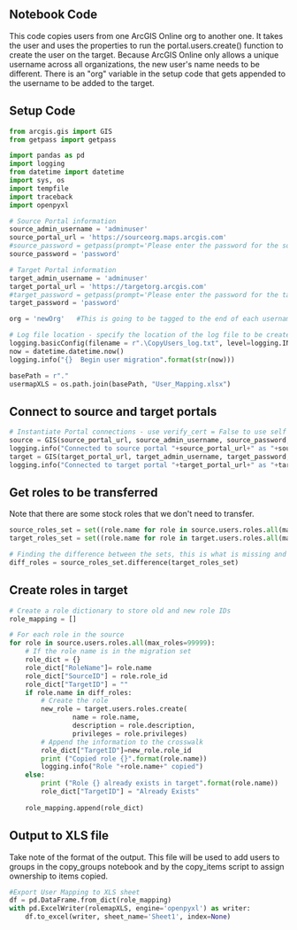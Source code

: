 ## Notebook Code

This code copies users from one ArcGIS Online org to another one. 
It takes the user and uses the properties to run the portal.users.create() function to create the user on the target. 
  Because ArcGIS Online only allows a unique username across all organizations, the new user's name needs to be different.  There is an "org" variable in the setup code that gets appended to the username to be added to the target.  


## Setup Code

```python
from arcgis.gis import GIS
from getpass import getpass

import pandas as pd
import logging
from datetime import datetime
import sys, os
import tempfile
import traceback
import openpyxl

# Source Portal information
source_admin_username = 'adminuser'
source_portal_url = 'https://sourceorg.maps.arcgis.com'
#source_password = getpass(prompt='Please enter the password for the source Portal') # This will prompt you for the password rather then storing it
source_password = 'password'

# Target Portal information
target_admin_username = 'adminuser'
target_portal_url = 'https://targetorg.arcgis.com'
#target_password = getpass(prompt='Please enter the password for the target Portal') # This will prompt you for the password rather then storing it
target_password = 'password'

org = 'newOrg'   #This is going to be tagged to the end of each username

# Log file location - specify the location of the log file to be created
logging.basicConfig(filename = r".\CopyUsers_log.txt", level=logging.INFO)
now = datetime.datetime.now()
logging.info("{}  Begin user migration".format(str(now)))

basePath = r"."
usermapXLS = os.path.join(basePath, "User_Mapping.xlsx")
```

## Connect to source and target portals

```python
# Instantiate Portal connections - use verify_cert = False to use self signed SSL
source = GIS(source_portal_url, source_admin_username, source_password, verify_cert = False, expiration = 9999)
logging.info("Connected to source portal "+source_portal_url+" as "+source_admin_username)
target = GIS(target_portal_url, target_admin_username, target_password, verify_cert = False)
logging.info("Connected to target portal "+target_portal_url+" as "+target_admin_username)
```

## Get roles to be transferred
Note that there are some stock roles that we don't need to transfer.  

```python
source_roles_set = set((role.name for role in source.users.roles.all(max_roles=99999)))
target_roles_set = set((role.name for role in target.users.roles.all(max_roles=99999)))

# Finding the difference between the sets, this is what is missing and needs to be migrated
diff_roles = source_roles_set.difference(target_roles_set)
```

## Create roles in target

```python
# Create a role dictionary to store old and new role IDs
role_mapping = []

# For each role in the source
for role in source.users.roles.all(max_roles=99999):
    # If the role name is in the migration set
    role_dict = {}
    role_dict["RoleName"]= role.name
    role_dict["SourceID"] = role.role_id
    role_dict["TargetID"] = ""
    if role.name in diff_roles:
        # Create the role
        new_role = target.users.roles.create(
                name = role.name,
                description = role.description,
                privileges = role.privileges)
        # Append the information to the crosswalk
        role_dict["TargetID"]=new_role.role_id
        print ("Copied role {}".format(role.name))
        logging.info("Role "+role.name+" copied")
    else:
        print ("Role {} already exists in target".format(role.name))
        role_dict["TargetID"] = "Already Exists"
        
    role_mapping.append(role_dict)
```


## Output to XLS file
Take note of the format of the output.  This file will be used to add users to groups in the copy_groups notebook and by the copy_items script to assign ownership to items copied. 

```python
#Export User Mapping to XLS sheet
df = pd.DataFrame.from_dict(role_mapping)
with pd.ExcelWriter(rolemapXLS, engine='openpyxl') as writer:
    df.to_excel(writer, sheet_name='Sheet1', index=None)
```

